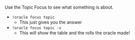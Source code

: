 Use the Topic Focus to see what something is about.

- `!oracle focus topic`
  - This just gives you the answer
- `!oracle focus topic -v`
  - This will show the table and the rolls the oracle made!